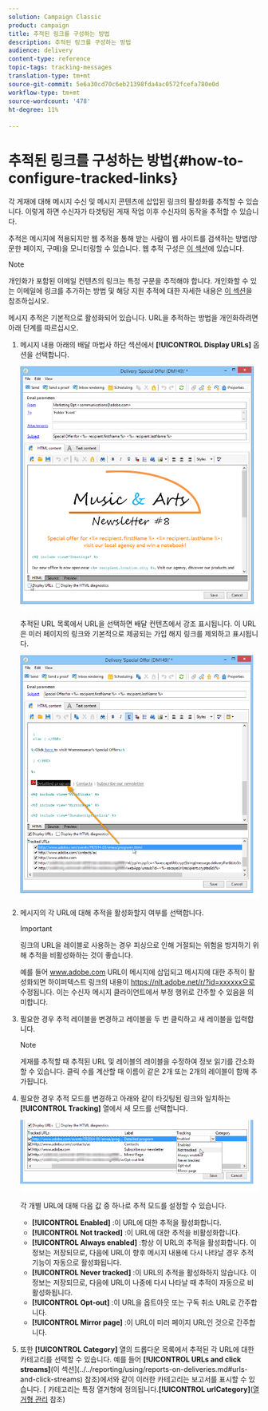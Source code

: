 ```yaml
---
solution: Campaign Classic
product: campaign
title: 추적된 링크를 구성하는 방법
description: 추적된 링크를 구성하는 방법
audience: delivery
content-type: reference
topic-tags: tracking-messages
translation-type: tm+mt
source-git-commit: 5e6a30cd70c6eb21398fda4ac0572fcefa780e0d
workflow-type: tm+mt
source-wordcount: '478'
ht-degree: 11%

---
```



# 추적된 링크를 구성하는 방법{#how-to-configure-tracked-links}

각 게재에 대해 메시지 수신 및 메시지 콘텐츠에 삽입된 링크의 활성화를 추적할 수 있습니다. 이렇게 하면 수신자가 타겟팅된 게재 작업 이후 수신자의 동작을 추적할 수 있습니다.

추적은 메시지에 적용되지만 웹 추적을 통해 받는 사람이 웹 사이트를 검색하는 방법(방문한 페이지, 구매)을 모니터링할 수 있습니다. 웹 추적 구성은 [이 섹션](../../configuration/using/about-web-tracking.md)에 있습니다.

>[!NOTE]
>
>개인화가 포함된 이메일 컨텐츠의 링크는 특정 구문을 추적해야 합니다. 개인화할 수 있는 이메일에 링크를 추가하는 방법 및 해당 지원 추적에 대한 자세한 내용은 [이 섹션](../../delivery/using/tracking-personalized-links.md)을 참조하십시오.




메시지 추적은 기본적으로 활성화되어 있습니다. URL을 추적하는 방법을 개인화하려면 아래 단계를 따르십시오.

1. 메시지 내용 아래의 배달 마법사 하단 섹션에서 **[!UICONTROL Display URLs]** 옵션을 선택합니다.

   ![](assets/s_ncs_user_email_del_display_urls.png)

   추적된 URL 목록에서 URL을 선택하면 배달 컨텐츠에서 강조 표시됩니다. 이 URL은 미러 페이지의 링크와 기본적으로 제공되는 가입 해지 링크를 제외하고 표시됩니다.

   ![](assets/s_ncs_user_email_del_show_urls.png)

1. 메시지의 각 URL에 대해 추적을 활성화할지 여부를 선택합니다.

   >[!IMPORTANT]
   >
   >링크의 URL을 레이블로 사용하는 경우 피싱으로 인해 거절되는 위험을 방지하기 위해 추적을 비활성화하는 것이 좋습니다.
   >
   >예를 들어 www.adobe.com URL이 메시지에 삽입되고 메시지에 대한 추적이 활성화되면 하이퍼텍스트 링크의 내용이 https://nlt.adobe.net/r/?id=xxxxxx으로 수정됩니다. 이는 수신자 메시지 클라이언트에서 부정 행위로 간주할 수 있음을 의미합니다.

1. 필요한 경우 추적 레이블을 변경하고 레이블을 두 번 클릭하고 새 레이블을 입력합니다.

   >[!NOTE]
   >
   >게재를 추적할 때 추적된 URL 및 레이블의 레이블을 수정하여 정보 읽기를 간소화할 수 있습니다. 클릭 수를 계산할 때 이름이 같은 2개 또는 2개의 레이블이 함께 추가됩니다.

1. 필요한 경우 추적 모드를 변경하고 아래와 같이 타깃팅된 링크와 일치하는 **[!UICONTROL Tracking]** 열에서 새 모드를 선택합니다.

   ![](assets/s_ncs_user_select_tracking_mode.png)

   각 개별 URL에 대해 다음 값 중 하나로 추적 모드를 설정할 수 있습니다.

   * **[!UICONTROL Enabled]** :이 URL에 대한 추적을 활성화합니다.
   * **[!UICONTROL Not tracked]** :이 URL에 대한 추적을 비활성화합니다.
   * **[!UICONTROL Always enabled]** :항상 이 URL의 추적을 활성화합니다. 이 정보는 저장되므로, 다음에 URL이 향후 메시지 내용에 다시 나타날 경우 추적 기능이 자동으로 활성화됩니다.
   * **[!UICONTROL Never tracked]** :이 URL의 추적을 활성화하지 않습니다. 이 정보는 저장되므로, 다음에 URL이 나중에 다시 나타날 때 추적이 자동으로 비활성화됩니다.
   * **[!UICONTROL Opt-out]** :이 URL을 옵트아웃 또는 구독 취소 URL로 간주합니다.
   * **[!UICONTROL Mirror page]** :이 URL이 미러 페이지 URL인 것으로 간주합니다.

1. 또한 **[!UICONTROL Category]** 열의 드롭다운 목록에서 추적된 각 URL에 대한 카테고리를 선택할 수 있습니다. 예를 들어 **[!UICONTROL URLs and click streams]**(이 섹션](../../reporting/using/reports-on-deliveries.md#urls-and-click-streams) 참조)에서와 같이 이러한 카테고리는 보고서를 표시할 수 있습니다. [ 카테고리는 특정 열거형에 정의됩니다.**[!UICONTROL urlCategory]**([열거형 관리](../../platform/using/managing-enumerations.md) 참조)
